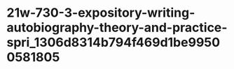 # 21w-730-3-expository-writing-autobiography-theory-and-practice-spri_1306d8314b794f469d1be99500581805